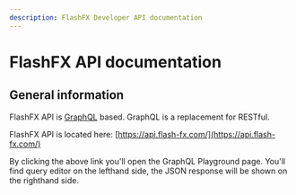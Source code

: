 ```yaml
---
description: FlashFX Developer API documentation
---
```


# FlashFX API documentation

## General information

FlashFX API is [GraphQL](http://graphql.github.io/learn/queries/) based. GraphQL is a replacement for RESTful.

FlashFX API is located here: [https://api.flash-fx.com/](https://api.flash-fx.com/)

By clicking the above link you'll open the GraphQL Playground page. You'll find query editor on the lefthand side, the JSON response will be shown on the righthand side.

